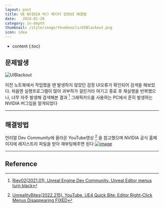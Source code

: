 ```yaml
---
layout: post
title: UE NVIDIA 버그 에디터 검정UI 해결법
date:   2024-01-28
category: in-depth
thumbnail: /style/image/thumbnails/UIBlackout.png
icon: idea
---
```


* content
{:toc}

## 문제발생

![UIBlackout](https://github.com/ssonsonya/ssonsonya.github.io/assets/116151781/3f758015-c896-4fe4-b0d8-a029950a0d1b)

이전 노트북에서 작업했을 땐 발생하지 않았던 검정 UI오류가 확인되어 검색을 해보았다.
처음엔 실행프로그램이 많아 과부하가 걸린거라 여기고 종료 후 재실행을 반복했으나,
너무 자주 발생해 검색해본 결과 [^1] 그래픽카드를 사용하는 PC에서 흔히 발생하는 NVIDIA 버그임을 알게되었다

---
## 해결방법

언리얼 Dev Community에 올라온 YouTube영상 [^2] 을 참고했으며 NVIDIA 공식 홈페이지에 레지스트리 파일을 받아 재부팅해주면 된다
[![image](https://github.com/ssonsonya/ssonsonya.github.io/assets/116151781/15c86f24-95f2-477b-a021-906d7a5b64f2)](https://nvidia.custhelp.com/app/answers/detail/a_id/5157)


---

## Reference
[^1]: [Riev02(2021.01). Unreal Engine Dev Community. Unreal Editor menus turn black](https://forums.unrealengine.com/t/unreal-editor-menus-turn-black/477576/37)
[^2]: [UnrealityBites(2022.215). YouTube. UE4 Quick Bite: Editor Right-Click Menus Disappearing FIXED](https://www.youtube.com/watch?v=TouW23qBNmk&t=46s)